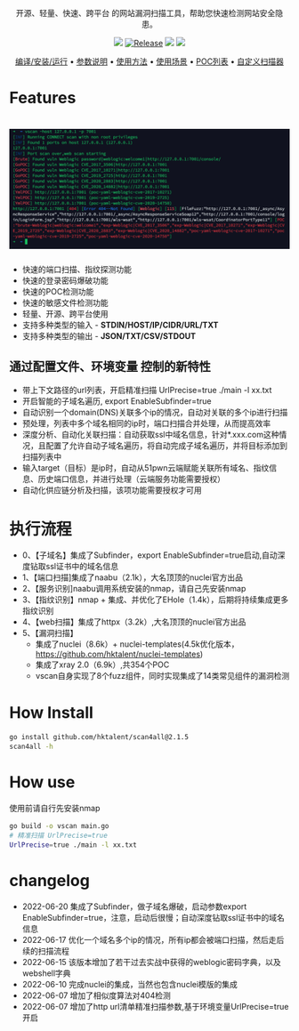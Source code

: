 <p align="center">开源、轻量、快速、跨平台 的网站漏洞扫描工具，帮助您快速检测网站安全隐患。</p>

<p align="center">
<a href="https://github.com/hktalent/scan4all/issues"><img src="https://img.shields.io/badge/contributions-welcome-brightgreen.svg?style=flat"></a>
<a href="https://github.com/hktalent/scan4all"><img alt="Release" src="https://img.shields.io/badge/LICENSE-BSD-important"></a>
<a href="https://github.com/hktalent/scan4all/releases"><img src="https://img.shields.io/github/release/hktalent/scan4all"></a>
<a href="https://github.com/hktalent/scan4all/releases"><img src="https://img.shields.io/github/downloads/hktalent/scan4all/total?color=blueviolet"></a>
</p>

<p align="center">
  <a href="/static/Installation.md">编译/安装/运行</a> •
  <a href="/static/usage.md">参数说明</a> •
  <a href="/static/running.md">使用方法</a> •
  <a href="/static/scenario.md">使用场景</a> •
  <a href="/static/pocs.md">POC列表</a> •
  <a href="/static/development.md">自定义扫描器</a>
</p>

# Features

<h1 align="center">
  <img src="static/vscan-run.png" alt="vscan" width="850px"></a>
  <br>
</h1>

- 快速的端口扫描、指纹探测功能
- 快速的登录密码爆破功能
- 快速的POC检测功能
- 快速的敏感文件检测功能
- 轻量、开源、跨平台使用
- 支持多种类型的输入 - **STDIN/HOST/IP/CIDR/URL/TXT**
- 支持多种类型的输出 - **JSON/TXT/CSV/STDOUT**
## 通过配置文件、环境变量 控制的新特性
- 带上下文路径的url列表，开启精准扫描 UrlPrecise=true ./main -l xx.txt
- 开启智能的子域名遍历, export EnableSubfinder=true
- 自动识别一个domain(DNS)关联多个ip的情况，自动对关联的多个ip进行扫描
- 预处理，列表中多个域名相同的ip时，端口扫描合并处理，从而提高效率
- 深度分析、自动化关联扫描：自动获取ssl中域名信息，针对*.xxx.com这种情况，且配置了允许自动子域名遍历，将自动完成子域名遍历，并将目标添加到扫描列表中
- 输入target（目标）是ip时，自动从51pwn云端赋能关联所有域名、指纹信息、历史端口信息，并进行处理（云端服务功能需要授权）
- 自动化供应链分析及扫描，该项功能需要授权才可用

# 执行流程
- 0、【子域名】集成了Subfinder，export EnableSubfinder=true启动,自动深度钻取ssl证书中的域名信息
- 1、【端口扫描]集成了naabu（2.1k），大名顶顶的nuclei官方出品
- 2、【服务识别]naabu调用系统安装的nmap，请自己先安装nmap
- 3、【指纹识别】nmap + 集成、并优化了EHole（1.4k），后期将持续集成更多指纹识别
- 4、【web扫描】集成了httpx（3.2k）,大名顶顶的nuclei官方出品
- 5、【漏洞扫描】
   * 集成了nuclei（8.6k）+ nuclei-templates(4.5k优化版本，https://github.com/hktalent/nuclei-templates)
   * 集成了xray 2.0（6.9k）,共354个POC
   * vscan自身实现了8个fuzz组件，同时实现集成了14类常见组件的漏洞检测

# How Install
```bash
go install github.com/hktalent/scan4all@2.1.5
scan4all -h
```
# How use
使用前请自行先安装nmap
```bash
go build -o vscan main.go
# 精准扫描 UrlPrecise=true
UrlPrecise=true ./main -l xx.txt
```

# changelog
- 2022-06-20 集成了Subfinder，做子域名爆破，启动参数export EnableSubfinder=true，注意，启动后很慢；自动深度钻取ssl证书中的域名信息
- 2022-06-17 优化一个域名多个ip的情况，所有ip都会被端口扫描，然后走后续的扫描流程
- 2022-06-15 该版本增加了若干过去实战中获得的weblogic密码字典，以及webshell字典
- 2022-06-10 完成nuclei的集成，当然也包含nuclei模版的集成
- 2022-06-07 增加了相似度算法对404检测
- 2022-06-07 增加了http url清单精准扫描参数,基于环境变量UrlPrecise=true 开启

